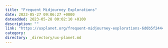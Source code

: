 ```yaml
---
title: "Frequent Midjourney Explorations"
date: 2023-05-27 09:06:27 +0000
dateadded: 2023-05-28 00:02:10 +0100
description: ""
link: "https://uxplanet.org/frequent-midjourney-explorations-6d0b5f24441b?source=rss----819cc2aaeee0---4"
category:
directory: _directory/ux-planet.md
---
```

